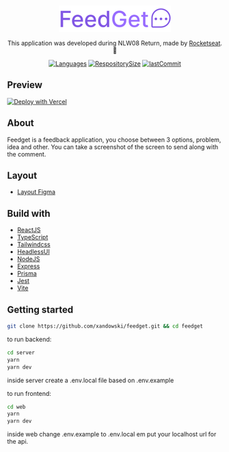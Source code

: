 <div align="center">

<img align="" width="" src="web/src/assets/imgs/logo.svg">

This application was developed during NLW08 Return, made by [Rocketseat](https://rocketseat.com.br/). 🚀

</div>

<div align="center">

[![Languages](https://img.shields.io/github/languages/count/xandowski/feedget?color=%2304D361)]()
[![RespositorySize](https://img.shields.io/github/repo-size/xandowski/feedget)]()
[![lastCommit](https://img.shields.io/github/last-commit/xandowski/feedget)]()

</div>

## Preview

[![Deploy with Vercel](https://vercel.com/button)]()

## About

Feedget is a feedback application, you choose between 3 options, problem, idea and other. You can take a screenshot of the screen to send along with the comment.

## Layout

- [Layout Figma](https://www.figma.com/community/file/1102912516166573468)

## Build with

- [ReactJS](https://reactjs.org/docs/getting-started.html)
- [TypeScript](https://www.typescriptlang.org/docs/)
- [Tailwindcss](https://tailwindcss.com/)
- [HeadlessUI](https://headlessui.dev/)
- [NodeJS](https://nodejs.org/en/)
- [Express](https://expressjs.com/pt-br/)
- [Prisma](https://www.prisma.io/)
- [Jest](https://jestjs.io/pt-BR/)
- [Vite](https://vitejs.dev/)

## Getting started

```sh
git clone https://github.com/xandowski/feedget.git && cd feedget
```

to run backend:

```sh
cd server
yarn
yarn dev
```

inside server create a .env.local file based on .env.example

to run frontend:

```sh
cd web
yarn
yarn dev
```

inside web change .env.example to .env.local em put your localhost url for the api.
